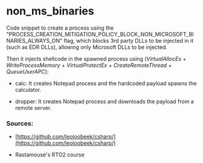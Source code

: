 # non_ms_binaries

Code snippet to create a process using the "PROCESS_CREATION_MITIGATION_POLICY_BLOCK_NON_MICROSOFT_BINARIES_ALWAYS_ON" flag, which blocks 3rd party DLLs to be injected in it (such as EDR DLLs), allowing only Microsoft DLLs to be injected. 

Then it injects shellcode in the spawned process using (*VirtualAllocEx* + *WriteProcessMemory* + *VirtualProtectEx* + *CreateRemoteThread* + *QueueUserAPC*):

- calc: It creates Notepad process and the hardcoded payload spawns the calculator.

- dropper: It creates Notepad process and downloads the payload from a remote server.


### Sources:

- [https://github.com/leoloobeek/csharp/](https://github.com/leoloobeek/csharp/)

- Rastamouse's RTO2 course
